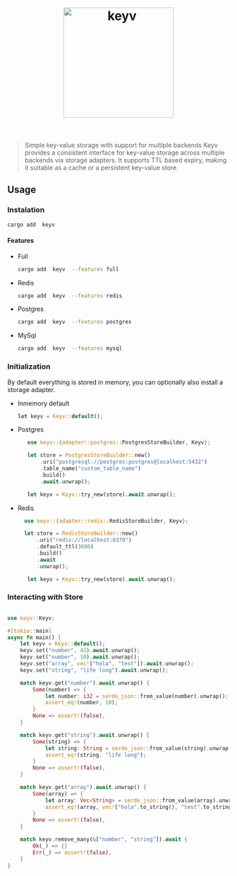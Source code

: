 <h1 align="center">
	<img width="250" src="https://jaredwray.com/images/keyv.svg" alt="keyv">
	<br>
	<br>
</h1>

> Simple key-value storage with support for multiple backends
> Keyv provides a consistent interface for key-value storage across multiple backends via storage adapters. It supports TTL based expiry, making it suitable as a cache or a persistent key-value store.

## Usage

### Instalation

```bash
cargo add  keyv
```

#### Features

- Full

  ```bash
  cargo add  keyv  --features full
  ```

- Redis

  ```bash
  cargo add  keyv  --features redis
  ```

- Postgres

  ```bash
  cargo add  keyv  --features postgres
  ```

- MySql

  ```bash
  cargo add  keyv  --features mysql
  ```

### Initialization

By default everything is stored in memory, you can optionally also install a storage adapter.

- Inmemory default
  ```rust
  let keyv = Keyv::default();
  ```
- Postgres

  ```rust
     use keyv::{adapter::postgres::PostgresStoreBuilder, Keyv};

     let store = PostgresStoreBuilder::new()
         .uri("postgresql://postgres:postgres@localhost:5432")
         .table_name("custom_table_name")
         .build()
         .await.unwrap();

     let keyv = Keyv::try_new(store).await.unwrap();
  ```

- Redis

  ```rust
    use keyv::{adapter::redis::RedisStoreBuilder, Keyv};

    let store = RedisStoreBuilder::new()
        .uri("redis://localhost:6379")
        .default_ttl(3600)
        .build()
        .await
        .unwrap();

     let keyv = Keyv::try_new(store).await.unwrap();
  ```

### Interacting with Store

```rust

use keyv::Keyv;

#[tokio::main]
async fn main() {
    let keyv = Keyv::default();
    keyv.set("number", 42).await.unwrap();
    keyv.set("number", 10).await.unwrap();
    keyv.set("array", vec!["hola", "test"]).await.unwrap();
    keyv.set("string", "life long").await.unwrap();

    match keyv.get("number").await.unwrap() {
        Some(number) => {
            let number: i32 = serde_json::from_value(number).unwrap();
            assert_eq!(number, 10);
        }
        None => assert!(false),
    }

    match keyv.get("string").await.unwrap() {
        Some(string) => {
            let string: String = serde_json::from_value(string).unwrap();
            assert_eq!(string, "life long");
        }
        None => assert!(false),
    }

    match keyv.get("array").await.unwrap() {
        Some(array) => {
            let array: Vec<String> = serde_json::from_value(array).unwrap();
            assert_eq!(array, vec!["hola".to_string(), "test".to_string()])
        }
        None => assert!(false),
    }

    match keyv.remove_many(&["number", "string"]).await {
        Ok(_) => {}
        Err(_) => assert!(false),
    }
}
```

